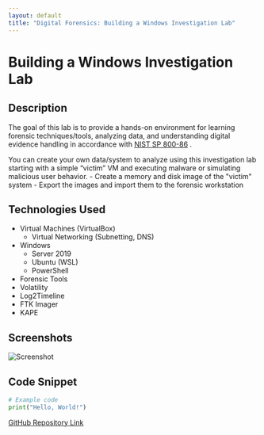 ```yaml
---
layout: default
title: "Digital Forensics: Building a Windows Investigation Lab"
---
```


# Building a Windows Investigation Lab

## Description
The goal of this lab is to provide a hands-on environment for learning forensic techniques/tools, analyzing data, and understanding digital evidence handling in accordance with [NIST SP 800-86](https://nvlpubs.nist.gov/nistpubs/legacy/sp/nistspecialpublication800-86.pdf)
.

You can create your own data/system to analyze using this investigation lab starting with a simple “victim” VM and executing malware or simulating malicious user behavior.
    - Create a memory and disk image of the "victim" system
    - Export the images and import them to the forensic workstation

## Technologies Used
- Virtual Machines (VirtualBox)
  - Virtual Networking (Subnetting, DNS)
- Windows
  - Server 2019
  - Ubuntu (WSL)
  - PowerShell
- Forensic Tools
-   Volatility
-   Log2Timeline
-   FTK Imager
-   KAPE

## Screenshots
![Screenshot](url_to_screenshot)

## Code Snippet
```python
# Example code
print("Hello, World!")
```

[GitHub Repository Link](#)
